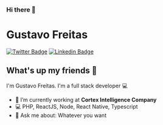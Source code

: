 ### Hi there 👋

<!--
**freitasgustavos/freitasgustavos** is a ✨ _special_ ✨ repository because its `README.md` (this file) appears on your GitHub profile.

Here are some ideas to get you started:

- 🔭 I’m currently working on ...
- 🌱 I’m currently learning ...
- 👯 I’m looking to collaborate on ...
- 🤔 I’m looking for help with ...
- 💬 Ask me about ...
- 📫 How to reach me: ...
- 😄 Pronouns: ...
- ⚡ Fun fact: ...
-->


# Gustavo Freitas 
[![Twitter Badge](https://img.shields.io/badge/-@freitasgustavos-1ca0f1?style=flat-square&labelColor=1ca0f1&logo=twitter&logoColor=white&link=https://twitter.com/freitasgustavos)](https://twitter.com/freitasgustavos) [![Linkedin Badge](https://img.shields.io/badge/-Gustavo_Freitas-blue?style=flat-square&logo=Linkedin&logoColor=white&link=https://www.linkedin.com/in/freitasgustavos/)](https://www.linkedin.com/in/freitasgustavos/) 

## What's up my friends 👋
I'm Gustavo Freitas.
I'm a full stack developer :computer:

- :brain:   I’m currently working at **Cortex Intelligence Company**
- :computer:   PHP, ReactJS, Node, React Native, Typescript
- 💬   Ask me about: Whatever you want
